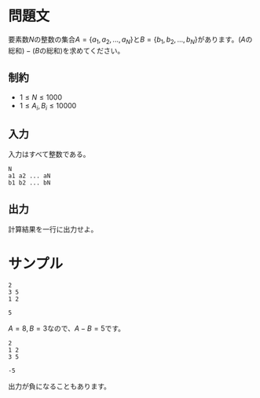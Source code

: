 問題文
=====
要素数$N$の整数の集合$A=\{a_1, a_2, ..., a_N\}$と$B=\{b_1, b_2, ..., b_N\}$があります。$(A$の総和$)-(B$の総和$)$を求めてください。

制約
-----
- $1  \leq N \leq 1000$
- $1 \leq A_i, B_i \leq 10000$

入力
-----
入力はすべて整数である。
```
N
a1 a2 ... aN
b1 b2 ... bN
```

出力
-----
計算結果を一行に出力せよ。

サンプル
=====
```入力1
2
3 5
1 2
```

```出力1
5
```
$A = 8, B = 3$なので、$A-B=5$です。

```入力2
2
1 2
3 5
```

```出力2
-5
```
出力が負になることもあります。
